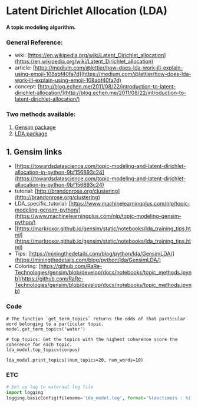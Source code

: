 # Latent Dirichlet Allocation (LDA) 

**A topic modeling algorithm.**

### General Reference: 

- wiki: [https://en.wikipedia.org/wiki/Latent_Dirichlet_allocation](https://en.wikipedia.org/wiki/Latent_Dirichlet_allocation)
- article: [https://medium.com/@lettier/how-does-lda-work-ill-explain-using-emoji-108abf40fa7d](https://medium.com/@lettier/how-does-lda-work-ill-explain-using-emoji-108abf40fa7d)
- concept: [http://blog.echen.me/2011/08/22/introduction-to-latent-dirichlet-allocation/](http://blog.echen.me/2011/08/22/introduction-to-latent-dirichlet-allocation/)

### Two methods available: 

1. [Gensim package](https://radimrehurek.com/gensim/)
2. [LDA package](https://pythonhosted.org/lda/) 


## 1. Gensim links 

- [https://towardsdatascience.com/topic-modeling-and-latent-dirichlet-allocation-in-python-9bf156893c24](https://towardsdatascience.com/topic-modeling-and-latent-dirichlet-allocation-in-python-9bf156893c24)
- tutorial: [http://brandonrose.org/clustering](http://brandonrose.org/clustering)
- LDA\_specific_tutorial: [https://www.machinelearningplus.com/nlp/topic-modeling-gensim-python/](https://www.machinelearningplus.com/nlp/topic-modeling-gensim-python/)
- [https://markroxor.github.io/gensim/static/notebooks/lda_training_tips.html](https://markroxor.github.io/gensim/static/notebooks/lda_training_tips.html)
- Tips: [https://miningthedetails.com/blog/python/lda/GensimLDA/](https://miningthedetails.com/blog/python/lda/GensimLDA/)
- Coloring: [https://github.com/RaRe-Technologies/gensim/blob/develop/docs/notebooks/topic_methods.ipynb](https://github.com/RaRe-Technologies/gensim/blob/develop/docs/notebooks/topic_methods.ipynb)

### Code 

```
# The function `get_term_topics` returns the odds of that particular word belonging to a particular topic. 
model.get_term_topics('water')

# top_topics: Get the topics with the highest coherence score the coherence for each topic.
lda_model.top_topics(corpus)

lda_model.print_topics((num_topics=20, num_words=10)
```

### ETC 

```py 
# Set up log to external log file
import logging
logging.basicConfig(filename='lda_model.log', format='%(asctime)s : %(levelname)s : %(message)s', level=logging.INFO)
```